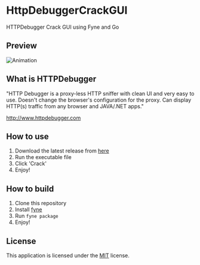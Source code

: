 # HttpDebuggerCrackGUI
HTTPDebugger Crack GUI using Fyne and Go

## Preview 
![Animation](https://github.com/Minagoroshi/HttpDebuggerCrackGUI/assets/91580790/4fe8a4a2-003e-4d53-a6d6-0f18b2955c66)

## What is HTTPDebugger
"HTTP Debugger is a proxy-less HTTP sniffer with clean UI and very easy to use. Doesn't change the browser's configuration for the proxy. Can display HTTP(s) traffic from any browser and JAVA/.NET apps."

http://www.httpdebugger.com

## How to use
1. Download the latest release from [here](https://github.com/Minagoroshi/HttpDebuggerCrackGUI/releases)
2. Run the executable file
3. Click 'Crack'
4. Enjoy!

## How to build
1. Clone this repository
2. Install [fyne](https://developer.fyne.io/started/)
3. Run `fyne package`
4. Enjoy!

## License
This application is licensed under the [MIT](LICENSE) license.

